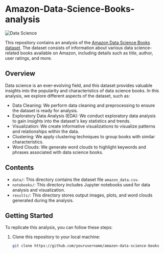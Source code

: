 # Amazon-Data-Science-Books-analysis

![Data Science](https://img.shields.io/badge/Data%20Science-Analysis-brightgreen.svg)

This repository contains an analysis of the [Amazon Data Science Books dataset](https://www.kaggle.com/datasets/die9origephit/amazon-data-science-books). The dataset consists of information about various data science-related books available on Amazon, including details such as title, author, user ratings, and more.

## Overview

Data science is an ever-evolving field, and this dataset provides valuable insights into the popularity and characteristics of data science books. In this analysis, we explore different aspects of the dataset, such as:

- Data Cleaning: We perform data cleaning and preprocessing to ensure the dataset is ready for analysis.
- Exploratory Data Analysis (EDA): We conduct exploratory data analysis to gain insights into the dataset's key statistics and trends.
- Visualization: We create informative visualizations to visualize patterns and relationships within the data.
- Clustering: We apply clustering techniques to group books with similar characteristics.
- Word Clouds: We generate word clouds to highlight keywords and phrases associated with data science books.

## Contents

- `data/`: This directory contains the dataset file `amazon_data.csv`.
- `notebooks/`: This directory includes Jupyter notebooks used for data analysis and visualization.
- `results/`: This directory stores output images, plots, and word clouds generated during the analysis.

## Getting Started

To replicate this analysis, you can follow these steps:

1. Clone this repository to your local machine:

   ```bash
   git clone https://github.com/yourusername/amazon-data-science-books.git
